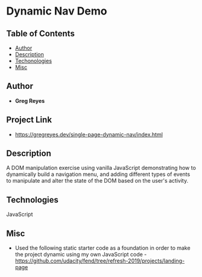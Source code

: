 # Dynamic Nav Demo

## Table of Contents

* [Author](#author)
* [Description](#description)
* [Techonologies](#techonologies)
* [Misc](#misc)


## Author

* **Greg Reyes**

## Project Link

* https://gregreyes.dev/single-page-dynamic-nav/index.html

## Description

A DOM manipulation exercise using vanilla JavaScript demonstrating how to dynamically build a navigation menu, and adding different types of events to manipulate and alter the state of the DOM based on the user's activity.

## Technologies

JavaScript

## Misc
* Used the following static starter code as a foundation in order to make the project dynamic using my own JavaScript code - https://github.com/udacity/fend/tree/refresh-2019/projects/landing-page